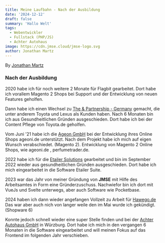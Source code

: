 ```yaml
---
title: Meine Laufbahn - Nach der Ausbildung
date: '2024-12-12'
draft: false
summary: 'Hallo Welt'
tags:
  - Webentwickler
  - Fullstack (PHP/JS)
  - Achter Autohaus
image: https://cdn.jmse.cloud/jmse-logo.svg
author: Jonathan Martz
---
```


By [Jonathan Martz](https://www.jmartz.de)

### Nach der Ausbildung

2020 habe ich für noch weitere 2 Monate für Flagbit gearbeitet.
Dort habe ich vorallem Magento 2 Shops bei Support und der Entwicklung von neuen Features geholfen.

Dann habe ich einen Wechsel zu [The & Partnership - Germany](https://www.tandpgroup.com/) gemacht, die unter anderem Toyota und Lexus als Kunden haben. Nach 6 Monaten bin ich aus Gesundheitlichen Gründen ausgeschieden. Dort habe ich bei der Content Pflege von Toyota.de geholfen.

Vom Juni '21 habe ich die [Ageon GmbH](https://www.ageongmbh.de/) bei der Entwicklung ihres Online Shops ageoni.de unterstützt. Nach dem Projekt habe ich mich auf eigen Wunsch verabschiedet. (Magento 2). Entwicklung von Magento 2 Online Shops, wie ageoni.de , perfumetrader.de.

2022 habe ich für die [Etailer Solutions](https://www.etailer.de/) gearbeitet und bin im September 2022 wieder aus gesundheitlichen Gründen ausgeschieden. Dort habe ich mich eingearbeitet in die Software Etailer Suite.

2023 war das Jahr von meiner Gründung von **JMSE** mit Hilfe des Arbeitsamtes in Form eine Gründerzuschuss. Nachwiefor bin ich dort mit VueJs und Svelte unterwegs, aber auch Software wie Pocketbase.

2024 haben ich dann wieder angefangen Vollzeit zu Arbeit für [Hawego.de](https://www.hawego.de/)
Das war aber auch nich von langer weile den im Mai wurde ich gekündigt. (Shopware 6)

Konnte jedoch schnell wieder eine super Stelle finden und bei der [Achter Autohaus GmbH](https://autohaussoftware-genesys.de/) in Würzburg.
Dort habe ich mich in den vergangen 6 Monaten in die Software eingearbeitet und will meinen Fokus auf das Frontend im folgenden Jahr verschieben.

